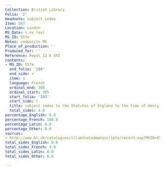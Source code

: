 ```yaml
---
Collection: British Library
Folia: '2'
Headnote: subject index
Item: 567
Location: London
MS_Date: s.xv (ex)
MS_ID: 557e
Notes: composite MS
Place_of_production: ''
Produced_for: ''
Reference: Royal 13 A XXI
contents:
- MS_ID: 557e
  end_folio: '194'
  end_side: v
  item: 1
  language: French
  ordinal_end: 388
  ordinal_start: 385
  start_folio: '193'
  start_side: r
  title: subject index to the Statutes of England to the time of Henry VI
  total_sides: 4.0
percentage_English: 0.0
percentage_French: 100.0
percentage_Latin: 0.0
percentage_Other: 0.0
sources:
- http://www.bl.uk/catalogues/illuminatedmanuscripts/record.asp?MSID=5535&CollID=16&NStart=130121
total_sides_English: 0.0
total_sides_French: 4.0
total_sides_Latin: 0.0
total_sides_Other: 0.0

---
```

